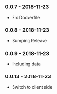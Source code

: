 ### 0.0.7 - 2018-11-23
* Fix Dockerfile

### 0.0.8 - 2018-11-23
* Bumping Release

### 0.0.9 - 2018-11-23
* Including data

### 0.0.13 - 2018-11-23
* Switch to client side